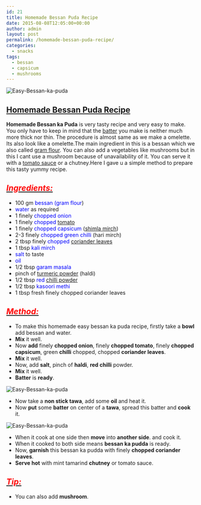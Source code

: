 ```yaml
---
id: 21
title: Homemade Bessan Puda Recipe
date: 2015-08-08T12:05:00+00:00
author: admin
layout: post
permalink: /homemade-bessan-puda-recipe/
categories:
  - snacks
tags:
  - bessan
  - capsicum
  - mushrooms
---
```


![Easy-Bessan-ka-puda](http://cookingteach.com/wp-content/uploads/2015/08/2015-08-05-17.08.58-1-300x225.jpg)

## <span style="text-decoration: underline;">Homemade Bessan Puda Recipe</span>

**Homemade Bessan ka Puda** is very tasty recipe and very easy to make. You only have to keep in mind that the [batter](http://en.wikipedia.org/wiki/Batter_%28cooking%29 "Batter (cooking)") you make is neither much more thick nor thin. The procedure is almost same as we make a omelette. Its also look like a omelette.The main ingredient in this is a bessan which we also called [gram flour](http://en.wikipedia.org/wiki/Gram_flour "Gram flour"). You can also add a vegetables like mushrooms but in this I cant use a mushroom because of unavailability of it. You can serve it with a [tomato sauce](http://en.wikipedia.org/wiki/Tomato_sauce "Tomato sauce") or a chutney.Here I gave u a simple method to prepare this tasty yummy recipe.

## _<u><span style="color: red;">Ingredients:</span></u>_

*   100 gm <span style="color: blue;">bessan (gram flour</span>)
*   <span style="color: blue;">water</span> as required
*   1 finely <span style="color: blue;">chopped onion</span>
*   1 finely <span style="color: blue;">chopped [tomato](http://en.wikipedia.org/wiki/Tomato "Tomato")</span>
*   1 finely <span style="color: blue;">chopped capsicum</span> ([shimla mirch](http://en.wikipedia.org/wiki/Bell_pepper "Bell pepper"))
*   2-3 finely <span style="color: blue;">chopped green chilli</span> (hari mirch)
*   2 tbsp finely <span style="color: blue;">chopped [coriander leaves](http://en.wikipedia.org/wiki/Coriander "Coriander")</span>
*   1 tbsp <span style="color: blue;">kali mirch</span>
*   <span style="color: blue;">salt</span> to taste
*   <span style="color: blue;">oil</span>
*   1/2 tbsp <span style="color: blue;">garam masala</span>
*   pinch of <span style="color: blue;">[turmeric powder](http://en.wikipedia.org/wiki/Turmeric "Turmeric")</span> (haldi)
*   1/2 tbsp <span style="color: blue;">red [chilli powder](http://en.wikipedia.org/wiki/Chili_powder "Chili powder")</span>
*   1/2 tbsp <span style="color: blue;">kasoori methi</span>
*   1 tbsp fresh finely chopped coriander leaves

## _<u><span style="color: red;">Method:</span></u>_  

*   To make this homemade easy bessan ka puda recipe, firstly take a **bowl** add bessan and water.
*   **Mix** it well.
*   Now **add** finely **chopped onion**, finely **chopped tomato**, finely **chopped capsicum**, green **chilli** chopped, chopped **coriander leaves**.
*   **Mix** it well.
*   Now, add **salt**, pinch of **haldi**, **red chilli** powder.
*   **Mix** it well.
*   **Batter** is **ready**.

![Easy-Bessan-ka-puda](http://cookingteach.com/wp-content/uploads/2015/08/2015-08-05-15.14.29-300x225.jpg)

*   Now take a **non stick tawa**, add some **oil** and heat it.
*   Now **put** some **batter** on center of a **tawa**, spread this batter and **cook** it.

![Easy-Bessan-ka-puda](http://cookingteach.com/wp-content/uploads/2015/08/2015-08-05-15.43.16-300x225.jpg)

*   When it cook at one side then **move** into **another side**. and cook it.
*   When it cooked to both side means **bessan ka pudda** is ready.
*   Now, **garnish** this bessan ka pudda with finely **chopped coriander leaves**.
*   **Serve hot** with mint tamarind **chutney** or tomato sauce.

## _<u><span style="color: red;">Tip:</span></u>_

*   You can also add **mushroom**.
